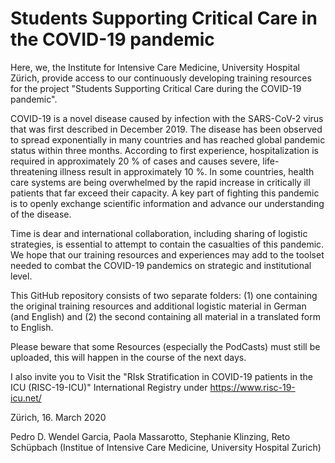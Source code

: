 # Students Supporting Critical Care in the COVID-19 pandemic


Here, we, the Institute for Intensive Care Medicine, University Hospital Zürich, provide access to our continuously developing 
training resources for the project "Students Supporting Critical Care during the COVID-19 pandemic".

COVID-19 is a novel disease caused by infection with the SARS-CoV-2 virus that was first described in December 2019. The disease has been observed to spread exponentially in many countries and has reached global pandemic status within three months. According to first experience, hospitalization is required in approximately 20 % of cases and causes severe, life-threatening illness result in approximately 10 %. In some countries, health care systems are being overwhelmed by the rapid increase in critically ill patients that far exceed their capacity. A key part of fighting this pandemic is to openly exchange scientific information and advance our understanding of the disease.

Time is dear and international collaboration, including sharing of logistic strategies, is essential to attempt to contain the casualties of this pandemic. We hope that our training resources and experiences may add to the toolset needed to combat the COVID-19 pandemics on strategic and institutional level.

This GitHub repository consists of two separate folders: (1) one containing the original training resources and additional logistic material in German (and English) and (2) the second containing all material in a translated form to English.

Please beware that some Resources (especially the PodCasts) must still be uploaded, this will happen in the course of the next days.

I also invite you to Visit the "RIsk Stratification in COVID-19 patients in the ICU (RISC-19-ICU)" International Registry under https://www.risc-19-icu.net/



Zürich, 16. March 2020

Pedro D. Wendel Garcia, Paola Massarotto, Stephanie Klinzing, Reto Schüpbach
(Institue of Intensive Care Medicine, University Hospital Zurich)
